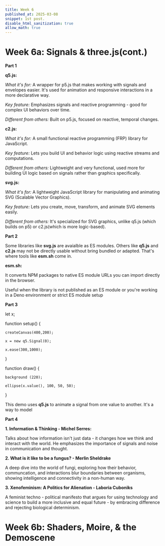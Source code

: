 ```yaml
---
title: Week 6 
published_at: 2025-03-08
snippet: 1st post.
disable_html_sanitization: true
allow_math: true
---
```


# Week 6a: Signals & three.js(cont.)

**Part 1**

**q5.js:**

*What it's for:* A wrapper for p5.js that makes working with signals and envelopes easier. It's used for animation and responsive interactions in a more declarative way.

*Key feature:* Emphasizes signals and reactive programming - good for complex UI behaviors over time. 

*Different from others:* Built on p5.js, focused on reactive, temporal changes.

**c2.js:**

*What it's for:* A small functional reactive programming (FRP) library for JavaScript.

*Key feature:* Lets you build UI and behavior logic using reactive streams and computations.

*Different from others:* Lightweight and very functional, used more for building UI logic based on signals rather than graphics specifically.

**svg.js:**

*What it's for:* A lightweight JavaScript library for manipulating and animating SVG (Scalable Vector Graphics).

*Key feature:* Lets you create, move, transform, and animate SVG elements easily. 

*Different from others:* It's specialized for SVG graphics, unlike q5.js (which builds on p5) or c2.js(which is more logic-based).

**Part 2**

Some libraries like **svg.js** are avaialble as ES modules. Others like **q5.js** and **c2.js** may not be directly usable without bring bundled or adapted. That's where tools like **esm.sh** come in.

**esm.sh:**

It converts NPM packages to native ES module URLs you can import directly in the browser.

Useful when the library is not published as an ES module or you're working in a Deno environment or strict ES module setup

**Part 3**

let x;

function setup() {

    createCanvas(400,200);

    x = new q5.Signal(0);

    x.ease(300,1000);

}

function draw() {

    background (220);

    ellipse(x.value(), 100, 50, 50);

}

This demo uses **q5.js** to animate a signal from one value to another. It's a way to model 

**Part 4**

**1. Information & Thinking - Michel Serres:**

Talks about how information isn't just data - it changes how we think and interact with the world. He emphasizes the importance of signals and noise in communication and thought.

**2. What is it like to be a fungus? - Merlin Sheldrake**

A deep dive into the world of fungi, exploring how their behavior, communcation, and interactions blur boundaries between organisms, showing intelligence and connectivity in a non-human way.

**3. Xenofeminism: A Politics for Alienation - Laboria Cuboniks**

A feminist techno - political manifesto that argues for using technology and science to build a more inclusive and equal future - by embracing difference and rejecting biological determinism. 


# Week 6b: Shaders, Moire, & the Demoscene